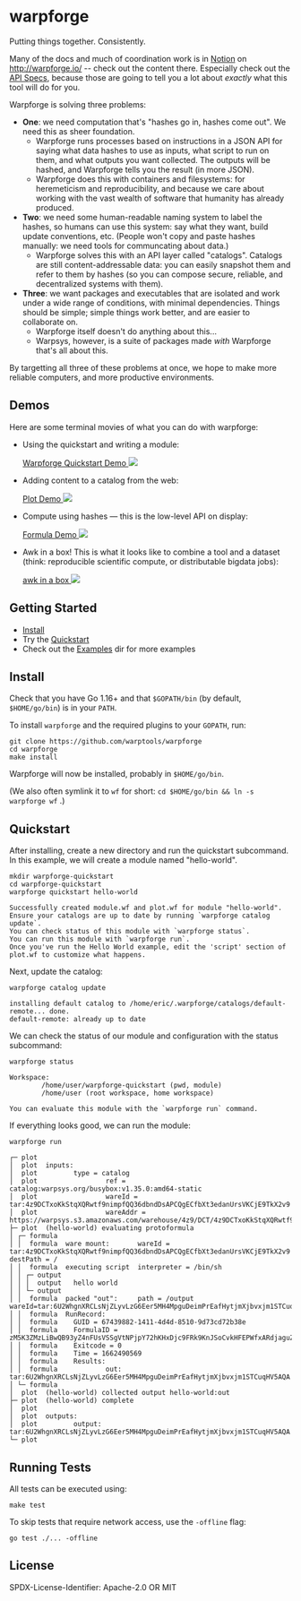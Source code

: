 warpforge
=========

Putting things together. Consistently.

Many of the docs and much of coordination work is in [Notion](https://warpforge.notion.site/Welcome-6653d3362db84ad8a2b0d2a0046748b7) on http://warpforge.io/ --
check out the content there.
Especially check out the [API Specs](https://warpforge.notion.site/API-Specs-41830e3da58646d2927ef6ae5b2902e4),
because those are going to tell you a lot about _exactly_ what this tool will do for you.

Warpforge is solving three problems:

- **One**: we need computation that's "hashes go in, hashes come out".  We need this as sheer foundation.
	- Warpforge runs processes based on instructions in a JSON API for saying what data hashes to use as inputs, what script to run on them, and what outputs you want collected.  The outputs will be hashed, and Warpforge tells you the result (in more JSON).
	- Warpforge does this with containers and filesystems: for heremeticism and reproducibility, and because we care about working with the vast wealth of software that humanity has already produced.
- **Two**: we need some human-readable naming system to label the hashes, so humans can use this system: say what they want, build update conventions, etc.  (People won't copy and paste hashes manually: we need tools for communcating about data.)
	- Warpforge solves this with an API layer called "catalogs".  Catalogs are still content-addressable data: you can easily snapshot them and refer to them by hashes (so you can compose secure, reliable, and decentralized systems with them).
- **Three**: we want packages and executables that are isolated and work under a wide range of conditions, with minimal dependencies.  Things should be simple; simple things work better, and are easier to collaborate on.
	- Warpforge itself doesn't do anything about this...
	- Warpsys, however, is a suite of packages made *with* Warpforge that's all about this.

By targetting all three of these problems at once, we hope to make more reliable computers, and more productive environments.


Demos
-----

Here are some terminal movies of what you can do with warpforge:

- Using the quickstart and writing a module:

    [Warpforge Quickstart Demo ![](https://asciinema.org/a/ax3iU4aRu17Cx4CG1OYBNCPb6.png?t=38)](https://asciinema.org/a/ax3iU4aRu17Cx4CG1OYBNCPb6)

- Adding content to a catalog from the web:

    [Plot Demo ![](https://asciinema.org/a/XL03vvethmuqnA1iNJx2xDsRD.png)](https://asciinema.org/a/XL03vvethmuqnA1iNJx2xDsRD)

- Compute using hashes — this is the low-level API on display:

    [Formula Demo ![](https://asciinema.org/a/FY4iYhlEi5m0h78oFYqqvIZYc.png)](https://asciinema.org/a/FY4iYhlEi5m0h78oFYqqvIZYc)

- Awk in a box!  This is what it looks like to combine a tool and a dataset (think: reproducible scientific compute, or distributable bigdata jobs):

    [awk in a box ![](https://asciinema.org/a/CqifX73Z2JwDwLOi7DLm5El1h.png)](https://asciinema.org/a/CqifX73Z2JwDwLOi7DLm5El1h)


Getting Started
---------------

- [Install](#install)
- Try the [Quickstart](#quickstart)
- Check out the [Examples](./examples/) dir for more examples


Install
-------

Check that you have Go 1.16+ and that `$GOPATH/bin` (by default, `$HOME/go/bin`) is in your `PATH`.

To install `warpforge` and the required plugins to your `GOPATH`, run:

```
git clone https://github.com/warptools/warpforge
cd warpforge
make install
```

Warpforge will now be installed, probably in `$HOME/go/bin`.

(We also often symlink it to `wf` for short: `cd $HOME/go/bin && ln -s warpforge wf` .)


Quickstart
----------

After installing, create a new directory and run the quickstart subcommand.
In this example, we will create a module named "hello-world".

```
mkdir warpforge-quickstart
cd warpforge-quickstart
warpforge quickstart hello-world
```

```
Successfully created module.wf and plot.wf for module "hello-world".
Ensure your catalogs are up to date by running `warpforge catalog update`.
You can check status of this module with `warpforge status`.
You can run this module with `warpforge run`.
Once you've run the Hello World example, edit the 'script' section of plot.wf to customize what happens.
```

Next, update the catalog:

```
warpforge catalog update
```

```
installing default catalog to /home/eric/.warpforge/catalogs/default-remote... done.
default-remote: already up to date
```

We can check the status of our module and configuration with the status subcommand:

```
warpforge status
```

```
Workspace:
        /home/user/warpforge-quickstart (pwd, module)
        /home/user (root workspace, home workspace)

You can evaluate this module with the `warpforge run` command.
```

If everything looks good, we can run the module:

```
warpforge run
```

```
┌─ plot  
│  plot  inputs:
│  plot         type = catalog
│  plot                 ref = catalog:warpsys.org/busybox:v1.35.0:amd64-static
│  plot                 wareId = tar:4z9DCTxoKkStqXQRwtf9nimpfQQ36dbndDsAPCQgECfbXt3edanUrsVKCjE9TkX2v9
│  plot                 wareAddr = https://warpsys.s3.amazonaws.com/warehouse/4z9/DCT/4z9DCTxoKkStqXQRwtf9nimpfQQ36dbndDsAPCQgECfbXt3edanUrsVKCjE9TkX2v9
├─ plot  (hello-world) evaluating protoformula
│ ┌─ formula  
│ │  formula  ware mount:       wareId = tar:4z9DCTxoKkStqXQRwtf9nimpfQQ36dbndDsAPCQgECfbXt3edanUrsVKCjE9TkX2v9 destPath = /
│ │  formula  executing script  interpreter = /bin/sh
│ │ ┌─ output   
│ │ │  output   hello world
│ │ └─ output   
│ │  formula  packed "out":     path = /output  wareId=tar:6U2WhgnXRCLsNjZLyvLzG6Eer5MH4MpguDeimPrEafHytjmXjbvxjm1STCuqHV5AQA
│ │  formula  RunRecord:
│ │  formula    GUID = 67439882-1411-4d4d-8510-9d73cd72b38e
│ │  formula    FormulaID = zM5K3ZMzLiBwQB93yZ4nFUsVSSgVtNPjpY72hKHxDjc9FRk9KnJSoCvkHFEPWfxARdjaguZ
│ │  formula    Exitcode = 0
│ │  formula    Time = 1662490569
│ │  formula    Results:
│ │  formula            out: tar:6U2WhgnXRCLsNjZLyvLzG6Eer5MH4MpguDeimPrEafHytjmXjbvxjm1STCuqHV5AQA
│ └─ formula  
│  plot  (hello-world) collected output hello-world:out
├─ plot  (hello-world) complete
│  plot  
│  plot  outputs:
│  plot         output: tar:6U2WhgnXRCLsNjZLyvLzG6Eer5MH4MpguDeimPrEafHytjmXjbvxjm1STCuqHV5AQA
└─ plot
```


Running Tests
-------------

All tests can be executed using:

```
make test
```

To skip tests that require network access, use the `-offline` flag:

```
go test ./... -offline
```

License
-------

SPDX-License-Identifier: Apache-2.0 OR MIT
